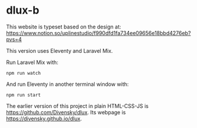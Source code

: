 # dlux-b

This website is typeset based on the design at:
https://www.notion.so/uplinestudio/f990dfd1fa734ee09656e18bbd4276eb?pvs=4

This version uses Eleventy and Laravel Mix.

Run Laravel Mix with:

`npm run watch`

And run Eleventy in another terminal window with:

`npm run start`

The earlier version of this project in plain HTML-CSS-JS is https://github.com/Divensky/dlux. Its webpage is https://divensky.github.io/dlux.
